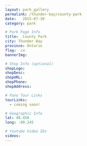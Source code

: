 ```yaml
---
layout: park_gallery
permalink: /thunder-bay/county-park
date:   2015-07-30
category: park

# Park Page Info
title:  County Park
city: Thunder Bay
province: Ontario
flag:  ca
bannerImg:

# Shop Info (optional)
shopLogo:
shopDesc:
shopURL:
shopPhone:
shopAddress:

# Pano Tour Links
tourLinks:
  - coming soon!

# Geographic Info
lat: 48.458
long: -89.245

# Youtube Video IDs
videos:
---
```


